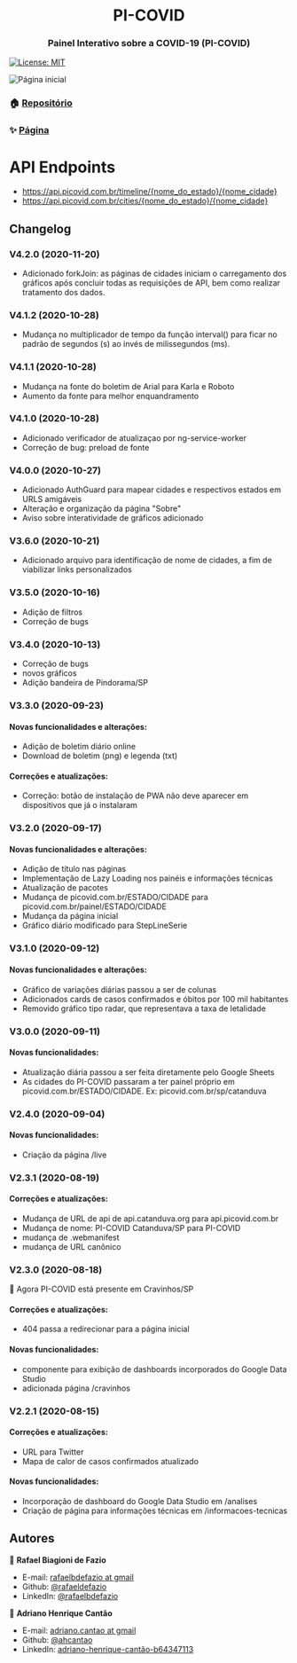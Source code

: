 <h1 align="center">PI-COVID</h1>
<h3 align="center">Painel Interativo sobre a COVID-19 (PI-COVID)</h3>

<p>

  <a href="#" target="_blank">
    <img alt="License: MIT" src="https://img.shields.io/github/license/rafaeldefazio/dashboard-covid" />
  </a>

</p>

<img alt="Página inicial" src="https://i.imgur.com/Gk76YJZ.png" />

### 🏠 [Repositório](https://github.com/rafaeldefazio/dashboard-covid/)

### ✨ [Página](https://picovid.com.br)


# API Endpoints

* https://api.picovid.com.br/timeline/{nome_do_estado}/{nome_cidade}
* https://api.picovid.com.br/cities/{nome_do_estado}/{nome_cidade}


## Changelog

### V4.2.0 (2020-11-20)
- Adicionado forkJoin: as páginas de cidades iniciam o carregamento dos gráficos após concluir todas as requisições de API, bem como realizar tratamento dos dados.

### V4.1.2 (2020-10-28)
- Mudança no multiplicador de tempo da função interval() para ficar no padrão de segundos (s) ao invés de milissegundos (ms).

### V4.1.1 (2020-10-28)
- Mudança na fonte do boletim de Arial para Karla e Roboto
- Aumento da fonte para melhor enquandramento

### V4.1.0 (2020-10-28)
- Adicionado verificador de atualizaçao por ng-service-worker
- Correção de bug: preload de fonte

### V4.0.0 (2020-10-27)
- Adicionado AuthGuard para mapear cidades e respectivos estados em URLS amigáveis
- Alteração e organização da página "Sobre"
- Aviso sobre interatividade de gráficos adicionado

### V3.6.0 (2020-10-21)
- Adicionado arquivo para identificação de nome de cidades, a fim de viabilizar links personalizados

### V3.5.0 (2020-10-16)
- Adição de filtros
- Correção de bugs

### V3.4.0 (2020-10-13)
- Correção de bugs
- novos gráficos
- Adição bandeira de Pindorama/SP

### V3.3.0 (2020-09-23)

#### Novas funcionalidades e alterações:
- Adição de boletim diário online
- Download de boletim (png) e legenda (txt)

#### Correções e atualizações:
- Correção: botão de instalação de PWA não deve aparecer em dispositivos que já o instalaram



### V3.2.0 (2020-09-17)
#### Novas funcionalidades e alterações:
- Adição de título nas páginas
- Implementação de Lazy Loading nos painéis e informações técnicas
- Atualização de pacotes
- Mudança de picovid.com.br/ESTADO/CIDADE para picovid.com.br/painel/ESTADO/CIDADE
- Mudança da página inicial
- Gráfico diário modificado para StepLineSerie

### V3.1.0 (2020-09-12)
#### Novas funcionalidades e alterações:
- Gráfico de variações diárias passou a ser de colunas
- Adicionados cards de casos confirmados e óbitos por 100 mil habitantes
- Removido gráfico tipo radar, que representava a taxa de letalidade

### V3.0.0 (2020-09-11)
#### Novas funcionalidades:
- Atualização diária passou a ser feita diretamente pelo Google Sheets
- As cidades do PI-COVID passaram a ter painel próprio em picovid.com.br/ESTADO/CIDADE. Ex: picovid.com.br/sp/catanduva

### V2.4.0 (2020-09-04)

#### Novas funcionalidades:
- Criação da página /live

### V2.3.1 (2020-08-19)

#### Correções e atualizações:
- Mudança de URL de api de api.catanduva.org para api.picovid.com.br
- Mudança de nome: PI-COVID Catanduva/SP para PI-COVID
- mudança de .webmanifest
- mudança de URL canônico

### V2.3.0 (2020-08-18)
🎉 Agora PI-COVID está presente em Cravinhos/SP
 
#### Correções e atualizações:
- 404 passa a redirecionar para a página inicial

#### Novas funcionalidades:
- componente para exibição de dashboards incorporados do Google Data Studio
- adicionada página /cravinhos

### V2.2.1 (2020-08-15)

#### Correções e atualizações:
- URL para Twitter
- Mapa de calor de casos confirmados atualizado

#### Novas funcionalidades:
- Incorporação de dashboard do Google Data Studio em /analises
- Criação de página para informações técnicas em /informacoes-tecnicas

## Autores

👤 **Rafael Biagioni de Fazio**
* E-mail: [rafaelbdefazio at gmail](mailto:rafaelbdefazio@gmail.com)
* Github: [@rafaeldefazio](https://github.com/rafaeldefazio)
* LinkedIn: [@rafaelbdefazio](https://www.linkedin.com/in/rafaelbdefazio/)


👤 **Adriano Henrique Cantão**
* E-mail: [adriano.cantao at gmail](mailto:adriano.cantao@gmail.com)
* Github: [@ahcantao](https://github.com/ahcantao)
* LinkedIn: [adriano-henrique-cantão-b64347113](https://www.linkedin.com/in/adriano-henrique-cant%C3%A3o-b64347113/)
